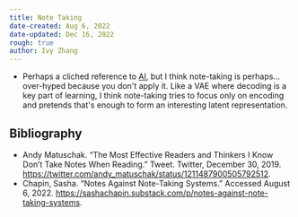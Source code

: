 ```yaml
---
title: Note Taking
date-created: Aug 6, 2022
date-updated: Dec 16, 2022
rough: true 
author: Ivy Zhang
---
```


- Perhaps a cliched reference to [AI](ai), but I think note-taking is perhaps... over-hyped because you don't apply it. Like a VAE where decoding is a key part of learning, I think note-taking tries to focus only on encoding and pretends that's enough to form an interesting latent representation.

## Bibliography

- Andy Matuschak. “The Most Effective Readers and Thinkers I Know Don’t Take Notes When Reading.” Tweet. Twitter, December 30, 2019. <https://twitter.com/andy_matuschak/status/1211487900505792512>.
- Chapin, Sasha. “Notes Against Note-Taking Systems.” Accessed August 6, 2022. <https://sashachapin.substack.com/p/notes-against-note-taking-systems>.
